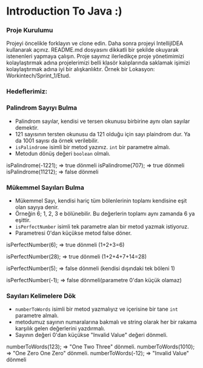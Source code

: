 # Introduction To Java :)

### Proje Kurulumu

Projeyi öncelikle forklayın ve clone edin.
Daha sonra projeyi IntellijIDEA kullanarak açınız. README.md dosyasını dikkatli bir şekilde okuyarak istenenleri yapmaya çalışın.
Proje sayımız ilerledikçe proje yönetimimizi kolaylaştırmak adına projelerimizi belli klasör kalıplarında saklamak işimizi kolaylaştırmak adına iyi bir alışkanlıktır.
Örnek bir Lokasyon: Workintech/Sprint_1/Etud.

### Hedeflerimiz:

### Palindrom Sayıyı Bulma

* Palindrom sayılar, kendisi ve tersen okunusu birbirine aynı olan sayılar demektir.
* 121 sayısının tersten okunusu da 121 olduğu için sayı plaindrom dur. Ya da 1001 sayısı da örnek verilebilir.
* ```isPalindrome``` isimli bir metod yazınız. ```int``` bir parametre almalı.
* Metodun dönüş değeri ```boolean``` olmalı.

isPalindrome(-1221); => true dönmeli
isPalindrome(707); => true dönmeli
isPalindrome(11212); => false dönmeli

### Mükemmel Sayıları Bulma

* Mükemmel Sayı, kendisi hariç tüm bölenlerinin toplamı kendisine eşit olan sayıya denir.
* Örneğin 6; 1, 2, 3 e bölünebilir. Bu değerlerin toplamı aynı zamanda 6 ya eşittir.
* ```isPerfectNumber``` isimli tek parametre alan bir metod yazmak istiyoruz.
* Parametresi 0'dan küçükse metod false döner.

isPerfectNumber(6); => true dönmeli (1+2+3=6)

isPerfectNumber(28); => true dönmeli (1+2+4+7+14=28)

isPerfectNumber(5); => false dönmeli (kendisi dışındaki tek böleni 1)

isPerfectNumber(-1); => false dönmeli(parametre 0'dan küçük olamaz)


### Sayıları Kelimelere Dök

* ```numberToWords``` isimli bir metod yazmalıyız ve içerisine bir tane ```int``` parametre almalı.
* metodumuz sayının numaralarına bakmalı ve string olarak her bir rakama karşılık gelen değerlerini yazdırmalı.
* Sayının değeri 0'dan küçükse "Invalid Value" değeri dönmeli.

numberToWords(123); => "One Two Three" dönmeli.
numberToWords(1010); => "One Zero One Zero" dönmeli.
numberToWords(-12); => "Invalid Value" dönmeli

